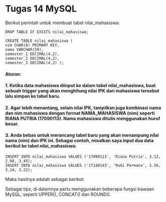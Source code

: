 # Tugas 14 MySQL

Berikut perintah untuk membuat tabel nilai_mahasiswa:
```
DROP TABLE IF EXISTS nilai_mahasiswa;

CREATE TABLE nilai_mahasiswa (
nim CHAR(8) PRIMARY KEY,
nama VARCHAR(50),
semester_1 DECIMAL(4,2),
semester_2 DECIMAL(4,2),
semester_3 DECIMAL(4,2) );
```

#### Aturan:


#### 1. Ketika data mahasiswa diinput ke dalam tabel nilai_mahasiswa, buat sebuah trigger yang akan menghitung nilai IPK dari mahasiswa tersebut lalu simpan ke tabel baru.


#### 2. Agar lebih menantang, selain nilai IPK, tampilkan juga kombinasi nama dan nim mahasiswa dengan format NAMA_MAHASISWA (nim) seperti RIANA PUTRIA (17090113). Nama mahasiswa ditulis menggunakan huruf besar.


#### 3. Anda bebas untuk merancang tabel baru yang akan menampung nilai nama (nim) dan IPK ini. Sebagai contoh, misalkan saya input dua data berikut ke tabel nilai_mahasiswa:

```
INSERT INTO nilai_mahasiswa VALUES ('17090113', 'Riana Putria', 3.12, 2.98, 3.45);
INSERT INTO nilai_mahasiswa VALUES ('17140143', 'Rudi Permana', 2.56, 3.14, 3.22);
```

Maka hasilnya adalah sebagai berikut:

Sebagai tips, di dalamnya perlu menggunakan beberapa fungsi bawaan MySQL, seperti UPPER(), CONCAT() dan ROUND().
